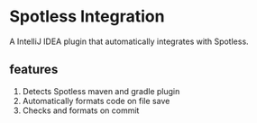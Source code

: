 # Spotless Integration

<!-- Plugin description -->
A IntelliJ IDEA plugin that automatically
integrates with Spotless.

## features

1. Detects Spotless maven and gradle plugin
2. Automatically formats code on file save
3. Checks and formats on commit

<!-- Plugin description end -->
